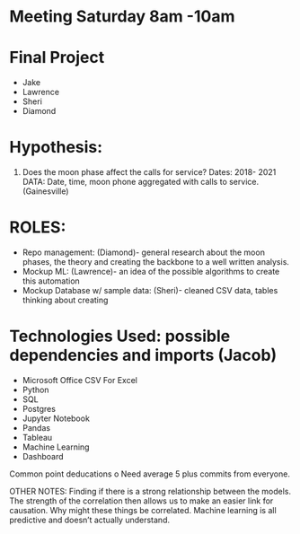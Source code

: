 # Meeting Saturday 8am -10am 

# Final Project
- Jake
- Lawrence 
- Sheri 
- Diamond
# Hypothesis: 
1.	Does the moon phase affect the calls for service? 
Dates: 2018- 2021 
DATA:   Date, time, moon phone aggregated with calls to service. (Gainesville)

# ROLES: 
-	Repo management: (Diamond)- general research about the moon phases, the theory and creating the backbone to a well written analysis. 
-	Mockup ML: (Lawrence)- an idea of the possible algorithms to create this automation
-	Mockup Database w/ sample data: (Sheri)- cleaned CSV data, tables thinking about creating

# Technologies Used:  possible dependencies and imports (Jacob)
- Microsoft Office CSV For Excel
- Python
- SQL
- Postgres
- Jupyter Notebook
- Pandas
- Tableau
- Machine Learning
- Dashboard


Common point deducations
o	Need average 5 plus commits from everyone. 

OTHER NOTES: 
Finding if there is a strong relationship between the models.  The strength of the correlation then allows us to make an easier link for causation. Why might these things be correlated.  Machine learning is all predictive and doesn’t actually understand. 



